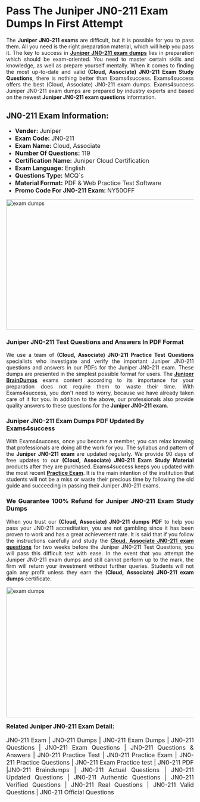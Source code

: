 <h1><strong><strong>Pass The Juniper JN0-211 Exam Dumps In First Attempt</strong></strong></h1> <p style="text-align:justify">The <strong>Juniper JN0-211 exams</strong> are difficult, but it is possible for you to pass them. All you need is the right preparation material, which will help you pass it. The key to success in <a href="https://www.exams4success.com/juniper/jn0-211-pdf-exam-dumps"><strong>Juniper JN0-211 exam dumps</strong></a> lies in preparation which should be exam-oriented. You need to master certain skills and knowledge, as well as prepare yourself mentally. When it comes to finding the most up-to-date and valid <strong>(Cloud, Associate) JN0-211 Exam Study Questions</strong>, there is nothing better than Exams4success. Exams4success offers the best (Cloud, Associate) JN0-211 exam dumps. Exams4success Juniper JN0-211 exam dumps are prepared by industry experts and based on the newest <strong>Juniper JN0-211 exam questions</strong> information.</p> <h2><strong><strong>JN0-211 Exam Information:</strong></strong></h2> <ul> <li><span style="font-size:16px"><strong>Vender:</strong> Juniper</span></li> <li><span style="font-size:16px"><strong>Exam Code:</strong> JN0-211</span></li> <li><span style="font-size:16px"><strong>Exam Name:</strong> Cloud, Associate</span></li> <li><span style="font-size:16px"><strong>Number Of Questions:</strong> 119</span></li> <li><span style="font-size:16px"><strong>Certification Name:</strong> Juniper Cloud Certification</span></li> <li><span style="font-size:16px"><strong>Exam Language:</strong> English</span></li> <li><span style="font-size:16px"><strong>Questions Type:</strong> MCQ`s</span></li> <li><span style="font-size:16px"><strong>Material Format:</strong> PDF & Web Practice Test Software</span></li> <li><span style="font-size:16px"><strong>Promo Code For JN0-211 Exam: </strong>NY50OFF</span></li> </ul> <p><a href="https://www.exams4success.com/juniper/jn0-211-pdf-exam-dumps" rel="no-follow"><img alt="exam dumps" src="https://www.certcollections.com/uploads/content/infrist1.png" style="height:350px; width:750px" /></a></p> <h3><strong>Juniper JN0-211 Test Questions and Answers In PDF Format</strong></h3> <p style="text-align:justify">We use a team of <strong>(Cloud, Associate) JN0-211 Practice Test Questions</strong> specialists who investigate and verify the important Juniper JN0-211 questions and answers in our PDFs for the Juniper JN0-211 exam. These dumps are presented in the simplest possible format for users. The <a href="https://www.exams4success.com/juniper-exam-dumps"><strong>Juniper BrainDumps</strong></a> exams content according to its importance for your preparation does not require them to waste their time. With Exams4success, you don't need to worry, because we have already taken care of it for you. In addition to the above, our professionals also provide quality answers to these questions for the<strong> Juniper JN0-211 exam</strong>.</p> <h3><strong> Juniper JN0-211 Exam Dumps PDF Updated By Exams4success</strong></h3> <p style="text-align:justify">With Exams4success, once you become a member, you can relax knowing that professionals are doing all the work for you. The syllabus and pattern of the <strong>Juniper JN0-211 exam </strong>are updated regularly. We provide 90 days of free updates to our <strong>(Cloud, Associate) JN0-211 Exam Study Material</strong> products after they are purchased. Exams4success keeps you updated with the most recent <a href="https://www.exams4success.com/"><strong>Practice Exam</strong></a>. It is the main intention of the institution that students will not be a miss or waste their precious time by following the old guide and succeeding in passing their Juniper JN0-211 exams.</p> <h3 style="text-align:justify"><strong>We Guarantee 100% Refund for Juniper JN0-211 Exam Study Dumps</strong></h3> <p style="text-align:justify">When you trust our <strong>(Cloud, Associate) JN0-211 dumps PDF</strong> to help you pass your JN0-211 accreditation, you are not gambling since it has been proven to work and has a great achievement rate. It is said that if you follow the instructions carefully and study the <a href="https://www.exams4success.com/juniper/jn0-211-pdf-exam-dumps"><strong>Cloud, Associate JN0-211 exam questions</strong></a> for two weeks before the Juniper JN0-211 Test Questions, you will pass this difficult test with ease. In the event that you attempt the Juniper JN0-211 exam dumps and still cannot perform up to the mark, the firm will return your investment without further queries. Students will not gain any profit unless they earn the <strong>(Cloud, Associate) JN0-211 exam dumps</strong> certificate.</p> <p style="text-align:justify"><a href="https://www.exams4success.com/juniper/jn0-211-pdf-exam-dumps" rel="no-follow"><img alt="exam dumps" src="https://www.certcollections.com/uploads/content/free_demo1.png" style="height:350px; width:750px" /></a></p> <p style="text-align:justify"><span style="font-size:16px"><strong>Related Juniper JN0-211 Exam Detail:</strong></span><br /> <br /> <span style="font-size:16px">JN0-211 Exam | JN0-211 Dumps | JN0-211 Exam Dumps | JN0-211 Questions | JN0-211 Exam Questions | JN0-211 Questions & Answers | JN0-211 Practice Test | JN0-211 Practice Exam | JN0-211 Practice Questions | JN0-211 Exam Practice test | JN0-211 PDF |JN0-211 Braindumps | JN0-211 Actual Questions | JN0-211 Updated Questions | JN0-211 Authentic Questions | JN0-211 Verified Questions | JN0-211 Real Questions | JN0-211 Valid Questions | JN0-211 Official Questions</span></p>
